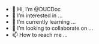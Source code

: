 - 👋 Hi, I’m @DUCDoc
- 👀 I’m interested in ...
- 🌱 I’m currently learning ...
- 💞️ I’m looking to collaborate on ...
- 📫 How to reach me ...

<!---
DUCDoc/DUCDoc is a ✨ special ✨ repository because its `README.md` (this file) appears on your GitHub profile.
You can click the Preview link to take a look at your changes.
--->
